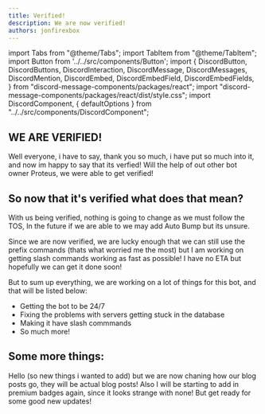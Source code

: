 ```yaml
---
title: Verified!
description: We are now verified!
authors: jonfirexbox
---
```


import Tabs from "@theme/Tabs";
import TabItem from "@theme/TabItem";
import Button from '../../src/components/Button';
import {
  DiscordButton,
  DiscordButtons,
  DiscordInteraction,
  DiscordMessage,
  DiscordMessages,
  DiscordMention,
  DiscordEmbed,
  DiscordEmbedField,
  DiscordEmbedFields,
} from "discord-message-components/packages/react";
import "discord-message-components/packages/react/dist/style.css";
import DiscordComponent, { defaultOptions } from "../../src/components/DiscordComponent";

## WE ARE VERIFIED!

Well everyone, i have to say, thank you so much, i have put so much into it, and now im happy to say that its verfied! Will the help of out other bot owner Proteus, we were able to get verified!

## So now that it's verified what does that mean?

With us being verified, nothing is going to change as we must follow the TOS, In the future if we are able to we may add Auto Bump but its unsure. 

Since we are now verified, we are lucky enough that we can still use the prefix commands (thats what worried me the most) but I am working on getting slash commands working as fast as possible! I have no ETA but hopefully we can get it done soon!

But to sum up everything, we are working on a lot of things for this bot, and that will be listed below:

- Getting the bot to be 24/7
- Fixing the problems with servers getting stuck in the database
- Making it have slash commmands
- So much more!

## Some more things:

Hello (so new things i wanted to add) but we are now chaning how our blog posts go, they will be actual blog posts!
Also I will be starting to add in premium badges again, since it looks strange with none! But get ready for some good new updates!
